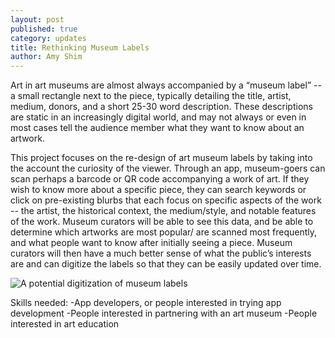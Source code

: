 ```yaml
---
layout: post
published: true
category: updates
title: Rethinking Museum Labels
author: Amy Shim
---
```

Art in art museums are almost always accompanied by a “museum label” -- a small rectangle next to the piece, typically detailing the title, artist, medium, donors, and a short 25-30 word description. These descriptions are static in an increasingly digital world, and may not always or even in most cases tell the audience member what they want to know about an artwork.

This project focuses on the re-design of art museum labels by taking into the account the curiosity of the viewer. Through an app, museum-goers can scan perhaps a barcode or QR code accompanying a work of art. If they wish to know more about a specific piece, they can search keywords or click on pre-existing blurbs that each focus on specific aspects of the work -- the artist, the historical context, the medium/style, and notable features of the work. Museum curators will be able to see this data, and be able to determine which artworks are most popular/ are scanned most frequently, and what people want to know after initially seeing a piece. Museum curators will then have a much better sense of what the public’s interests are and can digitize the labels so that they can be easily updated over time.

![A potential digitization of museum labels]({{site.baseurl}}/assets/Amlabel_electronic-paper-museum-label-by-Visionect-1024x684.png)

Skills needed:
-App developers, or people interested in trying app development
-People interested in partnering with an art museum
-People interested in art education


